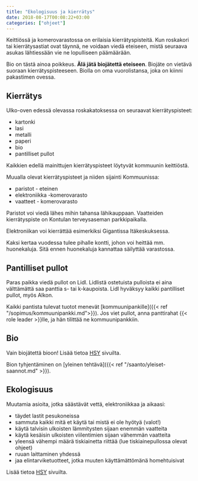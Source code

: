 ```yaml
---
title: "Ekologisuus ja kierrätys"
date: 2018-08-17T00:08:22+03:00
categories: ["ohjeet"]
---
```

Keittiössä ja komerovarastossa on erilaisia kierrätyspisteitä. Kun roskakori tai kierrätysastiat ovat täynnä, ne voidaan viedä eteiseen, mistä seuraava asukas lähtiessään vie ne lopulliseen päämäärään.

Bio on tästä ainoa poikkeus. **Älä jätä biojätettä eteiseen**. Biojäte on vietävä suoraan kierrätyspisteeseen. Biolla on oma vuorolistansa, joka on kiinni pakastimen ovessa.

## Kierrätys
Ulko-oven edessä olevassa roskakatoksessa on seuraavat kierrätyspisteet:

  - kartonki
  - lasi
  - metalli
  - paperi
  - bio
  - pantilliset pullot

Kaikkien edellä mainittujen kierrätyspisteet löytyvät kommuunin keittiöstä.

Muualla olevat kierrätyspisteet ja niiden sijainti Kommuunissa:

  - paristot - eteinen
  - elektroniikka -komerovarasto
  - vaatteet - komerovarasto

Paristot voi viedä lähes mihin tahansa lähikauppaan. Vaatteiden kierrätyspiste on Kontulan terveysaseman parkkipaikalla.

Elektroniikan voi kierrättää esimerkiksi Gigantissa Itäkeskuksessa.

Kaksi kertaa vuodessa tulee pihalle kontti, johon voi heittää mm. huonekaluja. Sitä ennen huonekaluja kannattaa säilyttää varastossa.

## Pantilliset pullot
Paras paikka viedä pullot on Lidl. Lidlistä ostetuista pulloista ei aina välttämättä saa panttia s- tai k-kaupoista. Lidl hyväksyy kaikki pantilliset pullot, myös Alkon.

Kaikki pantista tulevat tuotot menevät [kommuunipankille]({{< ref "/sopimus/kommuunipankki.md">}}). Jos viet pullot, anna panttirahat {{< role leader >}}lle, ja hän tilittää ne kommuunipankkiin.

## Bio
Vain biojätettä bioon! Lisää tietoa [HSY](https://www.hsy.fi/en/residents/sorting/instructions/biowaste/Pages/default.aspx) sivuilta.

Bion tyhjentäminen on [yleinen tehtävä]({{< ref "/saanto/yleiset-saannot.md" >}}).

## Ekologisuus
Muutamia asioita, jotka säästävät vettä, elektroniikkaa ja aikaasi:

  - täydet lastit pesukoneissa
  - sammuta kaikki mitä et käytä tai mistä ei ole hyötyä (valot!)
  - käytä talvisin ulkoisten lämmitysten sijaan enemmän vaatteita 
  - käytä kesäisin ulkoisten viilentimien sijaan vähemmän vaatteita
  - yleensä vähempi määrä tiskiainetta riittää (lue tiskiainepullossa olevat ohjeet)
  - ruuan laittaminen yhdessä
  - jaa elintarviketuotteet, jotka muuten käyttämättömänä homehtuisivat

Lisää tietoa [HSY](https://www.hsy.fi/en/residents/Pages/default.aspx) sivuilta.
